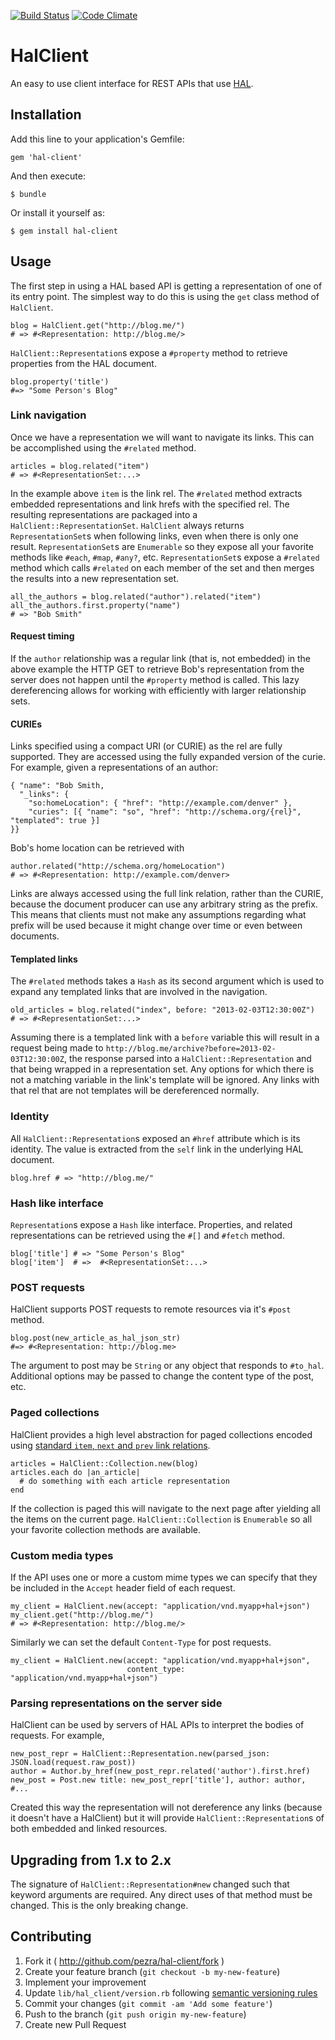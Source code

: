 [![Build Status](https://travis-ci.org/pezra/hal-client.png?branch=master)](https://travis-ci.org/pezra/hal-client)
[![Code Climate](https://codeclimate.com/github/pezra/hal-client.png)](https://codeclimate.com/github/pezra/hal-client)

# HalClient

An easy to use client interface for REST APIs that use [HAL](http://stateless.co/hal_specification.html).

## Installation

Add this line to your application's Gemfile:

    gem 'hal-client'

And then execute:

    $ bundle

Or install it yourself as:

    $ gem install hal-client

Usage
-----

The first step in using a HAL based API is getting a representation of one of its entry point. The simplest way to do this is using the `get` class method of `HalClient`.

    blog = HalClient.get("http://blog.me/")
    # => #<Representation: http://blog.me/>

`HalClient::Representation`s expose a `#property` method to retrieve properties from the HAL document.

    blog.property('title')
    #=> "Some Person's Blog"

### Link navigation

Once we have a representation we will want to navigate its links. This can be accomplished using the `#related` method.

    articles = blog.related("item")
    # => #<RepresentationSet:...>

In the example above `item` is the link rel. The `#related` method extracts embedded representations and link hrefs with the specified rel. The resulting representations are packaged into a `HalClient::RepresentationSet`. `HalClient` always returns `RepresentationSet`s when following links, even when there is only one result. `RepresentationSet`s are `Enumerable` so they expose all your favorite methods like `#each`, `#map`, `#any?`, etc. `RepresentationSet`s expose a `#related` method which calls `#related` on each member of the set and then merges the results into a new representation set.

    all_the_authors = blog.related("author").related("item")
    all_the_authors.first.property("name")
    # => "Bob Smith"

#### Request timing

If the `author` relationship was a regular link (that is, not embedded) in the above example the HTTP GET to retrieve Bob's representation from the server does not happen until the `#property` method is called. This lazy dereferencing allows for working with efficiently with larger relationship sets.

#### CURIEs

Links specified using a compact URI (or CURIE) as the rel are fully supported. They are accessed using the fully expanded version of the curie. For example, given a representations of an author:

    { "name": "Bob Smith,
      "_links": {
        "so:homeLocation": { "href": "http://example.com/denver" },
        "curies": [{ "name": "so", "href": "http://schema.org/{rel}", "templated": true }]
    }}

Bob's home location can be retrieved with

    author.related("http://schema.org/homeLocation")
    # => #<Representation: http://example.com/denver>

Links are always accessed using the full link relation, rather than the CURIE, because the document producer can use any arbitrary string as the prefix. This means that clients must not make any assumptions regarding what prefix will be used because it might change over time or even between documents.

#### Templated links

The `#related` methods takes a `Hash` as its second argument which is used to expand any templated links that are involved in the navigation.

    old_articles = blog.related("index", before: "2013-02-03T12:30:00Z")
    # => #<RepresentationSet:...>

Assuming there is a templated link with a `before` variable this will result in a request being made to `http://blog.me/archive?before=2013-02-03T12:30:00Z`, the response parsed into a `HalClient::Representation` and that being wrapped in a representation set. Any options for which there is not a matching variable in the link's template will be ignored. Any links with that rel that are not templates will be dereferenced normally.

### Identity

All `HalClient::Representation`s exposed an `#href` attribute which is its identity. The value is extracted from the `self` link in the underlying HAL document.

    blog.href # => "http://blog.me/"

### Hash like interface

`Representation`s expose a `Hash` like interface. Properties, and related representations can be retrieved using the `#[]` and `#fetch` method.

    blog['title'] # => "Some Person's Blog"
    blog['item']  # =>  #<RepresentationSet:...>

### POST requests

HalClient supports POST requests to remote resources via it's `#post` method.

    blog.post(new_article_as_hal_json_str)
    #=> #<Representation: http://blog.me>

The argument to post may be `String` or any object that responds to `#to_hal`. Additional options may be passed to change the content type of the post, etc.

### Paged collections

HalClient provides a high level abstraction for paged collections encoded using [standard `item`, `next` and `prev` link relations](http://tools.ietf.org/html/rfc6573).

    articles = HalClient::Collection.new(blog)
    articles.each do |an_article|
      # do something with each article representation
    end

If the collection is paged this will navigate to the next page after yielding all the items on the current page. `HalClient::Collection` is `Enumerable` so all your favorite collection methods are available.

### Custom media types

If the API uses one or more a custom mime types we can specify that they be included in the `Accept` header field of each request.

    my_client = HalClient.new(accept: "application/vnd.myapp+hal+json")
    my_client.get("http://blog.me/")
    # => #<Representation: http://blog.me/>

Similarly we can set the default `Content-Type` for post requests.

    my_client = HalClient.new(accept: "application/vnd.myapp+hal+json",
                              content_type: "application/vnd.myapp+hal+json")

### Parsing representations on the server side

HalClient can be used by servers of HAL APIs to interpret the bodies of requests. For example,

    new_post_repr = HalClient::Representation.new(parsed_json: JSON.load(request.raw_post))
    author = Author.by_href(new_post_repr.related('author').first.href)
    new_post = Post.new title: new_post_repr['title'], author: author, #...

Created this way the representation will not dereference any links (because it doesn't have a HalClient) but it will provide `HalClient::Representation`s of both embedded and linked resources.

## Upgrading from 1.x to 2.x

The signature of `HalClient::Representation#new` changed such that keyword arguments are required. Any direct uses of that method must be changed. This is the only breaking change.

## Contributing

1. Fork it ( http://github.com/pezra/hal-client/fork )
2. Create your feature branch (`git checkout -b my-new-feature`)
3. Implement your improvement
4. Update `lib/hal_client/version.rb` following [semantic versioning rules](http://semver.org/)
5. Commit your changes (`git commit -am 'Add some feature'`)
6. Push to the branch (`git push origin my-new-feature`)
7. Create new Pull Request
